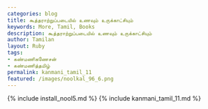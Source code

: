 ```yaml
---
categories: blog
title: கூத்தராற்றுப்படையில் உணவும் உருக்காட்சியும்
keywords: More, Tamil, Books
description: கூத்தராற்றுப்படையில் உணவும் உருக்காட்சியும்
author: Tamilan
layout: Ruby
tags:
- கண்மணிகணேசன்
- கண்மணித்தமிழ்
permalink: kanmani_tamil_11
featured: /images/noolkal_96_6.png
---
```

{% include install_nool5.md %}
{% include kanmani_tamil_11.md %}
